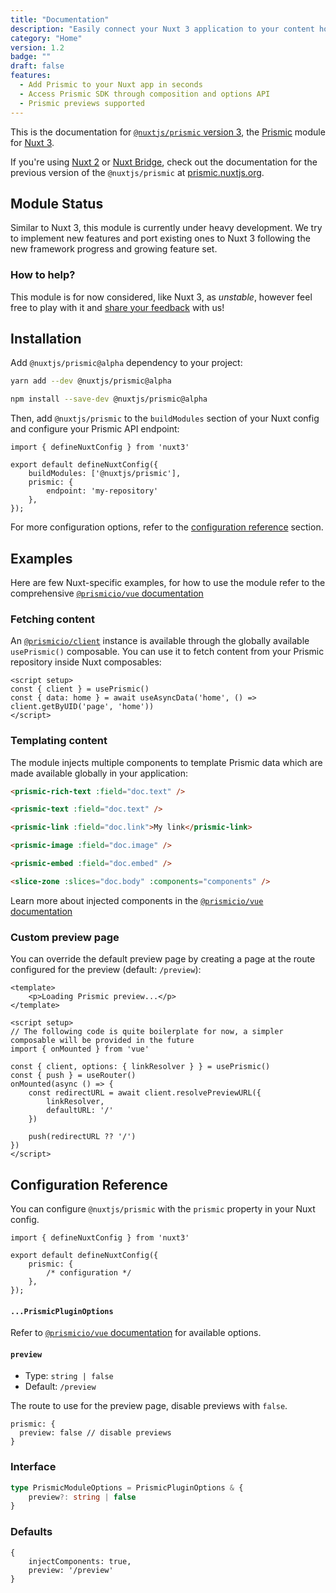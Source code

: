 ```yaml
---
title: "Documentation"
description: "Easily connect your Nuxt 3 application to your content hosted on Prismic"
category: "Home"
version: 1.2
badge: ""
draft: false
features:
  - Add Prismic to your Nuxt app in seconds
  - Access Prismic SDK through composition and options API
  - Prismic previews supported
---
```


<style>
.prose h2 {
	margin-top: 6rem;
}
.prose h3 {
	margin-top: 1rem;
}

.nuxt-content-highlight {
	margin-top: 1rem;
	margin-bottom: 1rem;
}
</style>

<d-alert type="info">

This is the documentation for [`@nuxtjs/prismic` version 3](https://github.com/nuxt-community/prismic-module), the [Prismic](https://prismic.io?utm_campaign=devexp&utm_source=nuxt3doc&utm_medium=homepage) module for [Nuxt 3](https://v3.nuxtjs.org).

If you're using [Nuxt 2](https://nuxtjs.org) or [Nuxt Bridge](https://v3.nuxtjs.org/getting-started/bridge), check out the documentation for the previous version of the `@nuxtjs/prismic` at [prismic.nuxtjs.org](https://prismic.nuxtjs.org).

</d-alert>

<d-list :items="features"></d-list>

## Module Status

Similar to Nuxt 3, this module is currently under heavy development. We try to implement new features and port existing ones to Nuxt 3 following the new framework progress and growing feature set.

### How to help?

This module is for now considered, like Nuxt 3, as _unstable_, however feel free to play with it and [share your feedback](https://github.com/nuxt-community/prismic-module/issues/new/choose) with us!

## Installation

Add `@nuxtjs/prismic@alpha` dependency to your project:

<d-code-group class="my-4">
  <d-code-block label="Yarn" active>

```bash
yarn add --dev @nuxtjs/prismic@alpha
```

  </d-code-block>
  <d-code-block label="NPM">

```bash
npm install --save-dev @nuxtjs/prismic@alpha
```

  </d-code-block>
</d-code-group>

Then, add `@nuxtjs/prismic` to the `buildModules` section of your Nuxt config and configure your Prismic API endpoint:

```javascript[nuxt.config.[jt]s]
import { defineNuxtConfig } from 'nuxt3'

export default defineNuxtConfig({
	buildModules: ['@nuxtjs/prismic'],
	prismic: {
		endpoint: 'my-repository'
	},
});
```

For more configuration options, refer to the [configuration reference](#configuration-reference) section.

## Examples

Here are few Nuxt-specific examples, for how to use the module refer to the comprehensive [`@prismicio/vue` documentation](https://prismic.io/docs/technical-reference/prismicio-vue?version=v3&utm_campaign=devexp&utm_source=nuxt3doc&utm_medium=doc)

### Fetching content

An [`@prismicio/client`](https://prismic.io/docs/technical-reference/prismicio-client?utm_campaign=devexp&utm_source=nuxt3doc&utm_medium=doc) instance is available through the globally available `usePrismic()` composable. You can use it to fetch content from your Prismic repository inside Nuxt composables:

```vue[app.vue]
<script setup>
const { client } = usePrismic()
const { data: home } = await useAsyncData('home', () => client.getByUID('page', 'home'))
</script>
```

### Templating content

The module injects multiple components to template Prismic data which are made available globally in your application:

<d-code-group class="my-4">
  <d-code-block label="prismic-rich-text" active>

```html
<prismic-rich-text :field="doc.text" />
```

  </d-code-block>
  <d-code-block label="prismic-text">

```html
<prismic-text :field="doc.text" />
```

  </d-code-block>
  <d-code-block label="prismic-link">

```html
<prismic-link :field="doc.link">My link</prismic-link>
```

  </d-code-block>
  <d-code-block label="prismic-image">

```html
<prismic-image :field="doc.image" />
```

  </d-code-block>
  <d-code-block label="prismic-embed">

```html
<prismic-embed :field="doc.embed" />
```

  </d-code-block>
  <d-code-block label="slice-zone">

```html
<slice-zone :slices="doc.body" :components="components" />
```

  </d-code-block>
</d-code-group>

Learn more about injected components in the [`@prismicio/vue` documentation](https://prismic.io/docs/technical-reference/prismicio-vue?version=v3&utm_campaign=devexp&utm_source=nuxt3doc&utm_medium=doc#components-usage)

### Custom preview page

You can override the default preview page by creating a page at the route configured for the preview (default: `/preview`):

```vue[~/pages/preview.vue]
<template>
	<p>Loading Prismic preview...</p>
</template>

<script setup>
// The following code is quite boilerplate for now, a simpler composable will be provided in the future
import { onMounted } from 'vue'

const { client, options: { linkResolver } } = usePrismic()
const { push } = useRouter()
onMounted(async () => {
	const redirectURL = await client.resolvePreviewURL({
		linkResolver,
		defaultURL: '/'
	})

	push(redirectURL ?? '/')
})
</script>
```

## Configuration Reference

You can configure `@nuxtjs/prismic` with the `prismic` property in your Nuxt config.

```javascript[nuxt.config.[jt]s]
import { defineNuxtConfig } from 'nuxt3'

export default defineNuxtConfig({
	prismic: {
		/* configuration */
	},
});
```

#### `...PrismicPluginOptions`

Refer to [`@prismicio/vue` documentation](https://prismic.io/docs/technical-reference/prismicio-vue?version=v3&utm_campaign=devexp&utm_source=nuxt3doc&utm_medium=doc#plugin-usage) for available options.

#### `preview`

- Type: `string | false`
- Default: `/preview`

The route to use for the preview page, disable previews with `false`.

```javascript[nuxt.config.[jt]s]
prismic: {
  preview: false // disable previews
}
```

### Interface

```typescript
type PrismicModuleOptions = PrismicPluginOptions & {
	preview?: string | false
}
```

### Defaults

```
{
	injectComponents: true,
	preview: '/preview'
}
```
